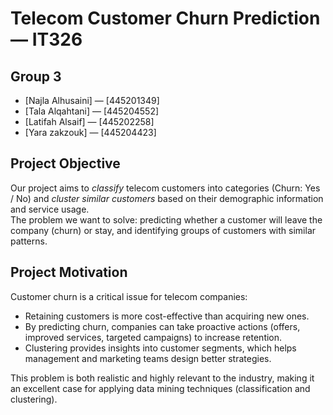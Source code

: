 # Telecom Customer Churn Prediction — IT326

## Group 3
- [Najla Alhusaini] — [445201349]
- [Tala Alqahtani] — [445204552]
- [Latifah Alsaif] — [445202258]
- [Yara zakzouk] — [445204423]

## Project Objective
Our project aims to *classify* telecom customers into categories (Churn: Yes / No) and *cluster similar customers* based on their demographic information and service usage.  
The problem we want to solve: predicting whether a customer will leave the company (churn) or stay, and identifying groups of customers with similar patterns.

## Project Motivation
Customer churn is a critical issue for telecom companies:  
- Retaining customers is more cost-effective than acquiring new ones.  
- By predicting churn, companies can take proactive actions (offers, improved services, targeted campaigns) to increase retention.  
- Clustering provides insights into customer segments, which helps management and marketing teams design better strategies.  

This problem is both realistic and highly relevant to the industry, making it an excellent case for applying data mining techniques (classification and clustering).
